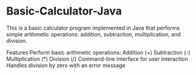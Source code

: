 # Basic-Calculator-Java
This is a basic calculator program implemented in Java that performs simple arithmetic operations: addition, subtraction, multiplication, and division.

Features
Perform basic arithmetic operations:
Addition (+)
Subtraction (-)
Multiplication (*)
Division (/)
Command-line interface for user interaction
Handles division by zero with an error message
